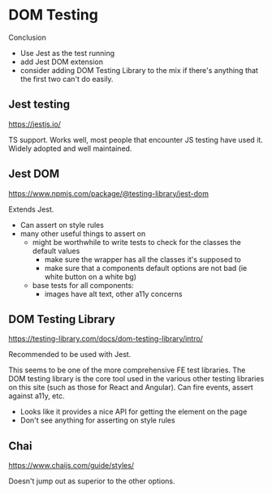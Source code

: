 # DOM Testing

Conclusion
* Use Jest as the test running
* add Jest DOM extension
* consider adding DOM Testing Library to the mix if there's anything that the first two can't do easily. 

## Jest testing
https://jestjs.io/

TS support. Works well, most people that encounter JS testing have used it. Widely adopted and well maintained. 

## Jest DOM
https://www.npmjs.com/package/@testing-library/jest-dom

Extends Jest.

* Can assert on style rules
* many other useful things to assert on
  * might be worthwhile to write tests to check for the classes the default values
    * make sure the wrapper has all the classes it's supposed to
    * make sure that a components default options are not bad (ie white button on a white bg)
  * base tests for all components:
    * images have alt text, other a11y concerns

## DOM Testing Library
https://testing-library.com/docs/dom-testing-library/intro/

Recommended to be used with Jest.

This seems to be one of the more comprehensive FE test libraries. The DOM testing library is the core tool used in the various other testing libraries on this site (such as those for React and Angular). Can fire events, assert against a11y, etc.

* Looks like it provides a nice API for getting the element on the page
* Don't see anything for asserting on style rules

## Chai
https://www.chaijs.com/guide/styles/

Doesn't jump out as superior to the other options.

